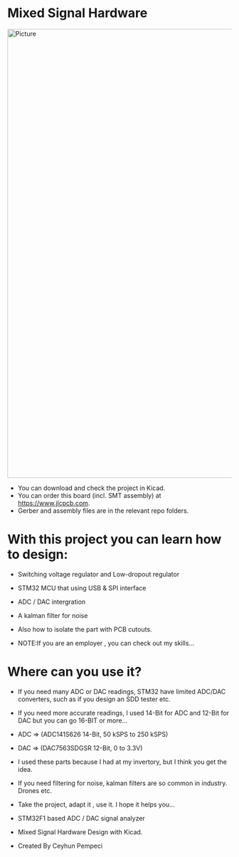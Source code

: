 # Mixed Signal Hardware

<img width="1010" alt="Picture" src="https://github.com/republicofmakers/MixedSignalHardware/assets/114834611/c065a555-b0a6-479c-8f63-004c0e68844c">

* You can download and check the project in Kicad.
* You can order this board (incl. SMT assembly) at https://www.jlcpcb.com. 
* Gerber and assembly files are in the relevant repo folders.

# With this project you can learn how to design:
* Switching voltage regulator and Low-dropout regulator
* STM32 MCU that using USB & SPI interface
* ADC / DAC intergration
* A kalman filter for noise
* Also how to isolate the part with PCB cutouts.

* NOTE:If you are an employer , you can check out my skills...

# Where can you use it?
* If you need many ADC or DAC readings, STM32 have limited ADC/DAC converters, such as if you design an SDD tester etc. 
* If you need more accurate readings, I used 14-Bit for ADC and 12-Bit for DAC but you can go 16-BIT or more...
* ADC => (ADC141S626 14-Bit, 50 kSPS to 250 kSPS)
* DAC => (DAC7563SDGSR 12-Bit, 0 to 3.3V)
* I used these parts because I had at my invertory, but I think you get the idea.
* If you need filtering for noise, kalman filters are so common in industry. Drones etc.





* Take the project, adapt it , use it. I hope it helps you...


* STM32F1 based ADC / DAC signal analyzer
* Mixed Signal Hardware Design with Kicad.
* Created By Ceyhun Pempeci
